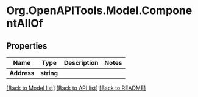 # Org.OpenAPITools.Model.ComponentAllOf

## Properties

| Name        | Type       | Description | Notes |
| ----------- | ---------- | ----------- | ----- |
| **Address** | **string** |             |

[[Back to Model list]](../README.md#documentation-for-models)
[[Back to API list]](../README.md#documentation-for-api-endpoints)
[[Back to README]](../README.md)
